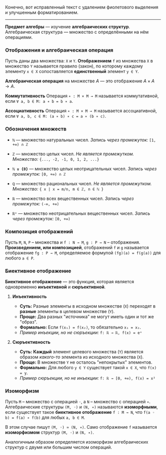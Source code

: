 Конечно, вот исправленный текст с удалением фиолетового выделения и улучшенным форматированием.

---

**Предмет алгебры** — изучение **алгебраических структур**. Алгебраическая структура — множество с определёнными на нём операциями.

### Отображения и алгебраическая операция

Пусть даны два множества: `X` и `Y`.
**Отображением** `f` из множества `X` в множество `Y` называется правило (закон), по которому каждому элементу `x ∈ X` сопоставляется **единственный** элемент `y ∈ Y`.

**Алгебраическая операция** на множестве $A$ — это отображение $A \times A \to A$.

**Коммутативность**
Операция `∗ : M × M → M` называется коммутативной, если
`∀ a, b ∈ M: a ∗ b = b ∗ a`.

**Ассоциативность**
Операция `∗ : M × M → M` называется ассоциативной, если
`∀ a, b, c ∈ M: (a ∗ b) ∗ c = a ∗ (b ∗ c)`.

### Обозначения множеств

*   **`ℕ`** — множество натуральных чисел.
    *Запись через промежуток:* `[1, +∞) ∩ ℤ`

*   **`ℤ`** — множество целых чисел.
    *Не является промежутком. Множество:* `{..., -2, -1, 0, 1, 2, ...}`

*   **`ℕ ∪ {0}`** — множество целых неотрицательных чисел.
    *Запись через промежуток:* `[0, +∞) ∩ ℤ`

*   **`ℚ`** — множество рациональных чисел.
    *Не является промежутком. Множество:* `{ x | x = m/n, m ∈ ℤ, n ∈ ℕ }`

*   **`ℝ`** — множество всех вещественных чисел.
    *Запись через промежуток:* `(-∞, +∞)`

*   **`ℝ⁺`** — множество неотрицательных вещественных чисел.
    *Запись через промежуток:* `[0, +∞)`

### Композиция отображений

Пусть `M`, `N`, `P` – множества и `f : N → M`, `g : P → N` – отображения. **Произведением, или композицией**, отображений `f` и `g` называется отображение
`fg : P → M`, определяемое формулой `(fg)(a) = f(g(a))` для любого `a ∈ P`.

### Биективное отображение

**Биективное отображение** — это функция, которая является одновременно **инъективной** и **сюръективной**.

1.  **Инъективность** 
    *   **Суть:** Разные элементы в исходном множестве (`X`) переходят в **разные** элементы в целевом множестве (`Y`).
    *   **Проще:** Два разных "источника" не могут иметь один и тот же "образ".
    *   **Формально:** Если `f(x₁) = f(x₂)`, то обязательно `x₁ = x₂`.
    *   *Пример инъекции, но не сюръекции:* `f: ℝ → ℝ, f(x) = eˣ`

2.  **Сюръективность**
    *   **Суть:** **Каждый** элемент целевого множества (`Y`) является образом *какого-то* элемента из исходного множества (`X`).
    *   **Проще:** В множестве `Y` не осталось "непокрытых" элементов.
    *   **Формально:** Для любого `y ∈ Y` существует такой `x ∈ X`, что `f(x) = y`.
    *   *Пример сюръекции, но не инъекции:* `f: ℝ → [0, +∞), f(x) = x²`

### Изоморфизм

Пусть `M` – множество с операцией `◦`, а `N` – множество с операцией `∗`. Алгебраические структуры `(M, ◦)` и `(N, ∗)` называются **изоморфными**, если существует такое **биективное отображение** `f : M → N`, что
`f(a ◦ b) = f(a) ∗ f(b)` для любых `a, b ∈ M`.

В этом случае пишут `(M, ◦) ≃ (N, ∗)`. Само отображение `f` называется **изоморфизмом** структур `(M, ◦)` и `(N, ∗)`.

Аналогичным образом определяется изоморфизм алгебраических структур с двумя или большим числом операций.